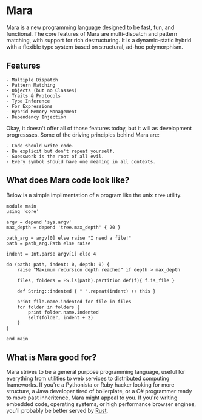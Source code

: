 # Mara

Mara is a new programming language designed to be fast, fun, and functional. The core features of Mara are multi-dispatch and pattern matching, with support for rich destructuring. It is a dynamic-static hybrid with a flexible type system based on structural, ad-hoc polymorphism. 

## Features

    - Multiple Dispatch
    - Pattern Matching
    - Objects (but no Classes)
    - Traits & Protocols
    - Type Inference
    - For Expressions
    - Hybrid Memory Management
    - Dependency Injection

Okay, it doesn't offer all of those features today, but it will as development progressses.  Some of the driving principles behind Mara are:

    - Code should write code.
    - Be explicit but don't repeat yourself.
    - Guesswork is the root of all evil.
    - Every symbol should have one meaning in all contexts.

## What does Mara code look like?

Below is a simple implimentation of a program like the unix `tree` utility.

    module main
    using 'core'

    argv = depend 'sys.argv'
    max_depth = depend 'tree.max_depth' { 20 }

    path_arg = argv[0] else raise "I need a file!"
    path = path_arg.Path else raise

    indent = Int.parse argv[1] else 4

    do (path: path, indent: 0, depth: 0) {
        raise "Maximum recursion depth reached" if depth > max_depth

        files, folders = FS.ls(path).partition def(f){ f.is_file }

        def String::indented { " ".repeat(indent) ++ this }

        print file.name.indented for file in files
        for folder in folders {
            print folder.name.indented
            self(folder, indent + 2)
        }
    }

    end main

## What is Mara good for?

Mara strives to be a general purpose programming language, useful for everything from utilities to web services to distributed computing frameworks.  If you're a Pythonista or Ruby hacker looking for more structure, a Java developer tired of boilerplate, or a C# programmer ready to move past inheritence, Mara might appeal to you.  If you're writing embedded code, operating systems, or high performance browser engines, you'll probably be better served by [Rust](http://www.rust-lang.org/).
